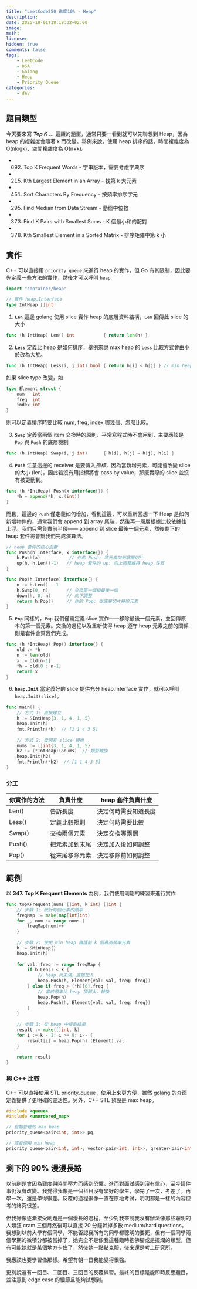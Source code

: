 ```yaml
---
title: "LeetCode250 進度10% - Heap"
description: 
date: 2025-10-01T18:19:32+02:00
image:
math: 
license: 
hidden: true
comments: false
tags:
    - LeetCode
    - DSA
    - Golang
    - Heap
    - Priority Queue
categories:
    - dev
---
```


## 題目類型
今天要來寫 ***Top K ...*** 這類的題型，通常只要一看到就可以先聯想到 Heap，因為 heap 的複雜度會隨著 `k` 而改變。舉例來說，使用 heap 排序的話，時間複雜度為 O(nlogk)、空間複雜度為 O(n+k)。

- 692. Top K Frequent Words - 字串版本，需要考慮字典序
- 215. Kth Largest Element in an Array - 找第 k 大元素
- 451. Sort Characters By Frequency - 按頻率排序字元
- 295. Find Median from Data Stream - 動態中位數
- 373. Find K Pairs with Smallest Sums - K 個最小和的配對
- 378. Kth Smallest Element in a Sorted Matrix - 排序矩陣中第 k 小

## 實作
C++ 可以直接用 `priority_queue` 來進行 heap 的實作，但 Go 有其限制，因此要先定義一些方法的實作，然後才可以呼叫 `heap`:

```go
import "container/heap"

// 實作 heap.Interface
type IntHeap []int
```

1. **`Len`**
這邊 golang 使用 slice 實作 heap 的底層資料結構，`Len` 回傳此 slice 的大小

```go
func (h IntHeap) Len() int           { return len(h) }
```

2. **`Less`**
定義此 heap 是如何排序，舉例來說 max heap 的 `Less` 比較方式會由小於改為大於。

```go
func (h IntHeap) Less(i, j int) bool { return h[i] < h[j] } // min heap
```

如果 slice type 改變，如

```go
type Element struct {
    num   int
    freq  int
    index int
}
```

則可以定義排序時要比較 num, freq, index 哪幾個、怎麼比較。

3. **`Swap`**
定義當兩個 item 交換時的原則，平常寫程式時不會用到，主要應該是 `Pop` 與 `Push` 的底層機制

```go
func (h IntHeap) Swap(i, j int)      { h[i], h[j] = h[j], h[i] }
```

4. **`Push`**
注意這邊的 receiver 是要傳入*指標*，因為當新增元素，可能會改變 slice 的大小 (len)，因此若沒有用指標將會 pass by value，那麼實際的 slice 並沒有被更動到。

```go
func (h *IntHeap) Push(x interface{}) {
    *h = append(*h, x.(int))
}
```

而且，這邊的 `Push` 僅定義如何增加，看到這邊，可以重新回想一下 Heap 是如何新增物件的，通常我們會 append 到 array 尾端，然後再一層層根據比較依據往上浮。我們只需負責前半段—— append 到 slice 最後一個元素，然後剩下的 heap 套件將會幫我們完成演算法。

```go
// heap 套件的核心函數
func Push(h Interface, x interface{}) {
    h.Push(x)           // 你的 Push: 將元素加到底層切片
    up(h, h.Len()-1)   // heap 套件的 up: 向上調整維持 heap 性質
}

func Pop(h Interface) interface{} {
    n := h.Len() - 1
    h.Swap(0, n)       // 交換第一個和最後一個
    down(h, 0, n)      // 向下調整
    return h.Pop()     // 你的 Pop: 從底層切片移除元素
}
```

5. **`Pop`**
同樣的，`Pop` 我們僅需定義 slice 實作——移除最後一個元素，並回傳原本的第一個元素。交換的過程以及重新使得 heap 遵守 heap 元素之前的關係則是套件會幫我們完成。

```go
func (h *IntHeap) Pop() interface{} {
    old := *h
    n := len(old)
    x := old[n-1]
    *h = old[0 : n-1]
    return x
}
```

6. **`heap.Init`**
當定義好的 slice 提供充分 heap.Interface 實作，就可以呼叫 `heap.Init(slice)`。

```go
func main() {
    // 方式 1: 直接建立
    h := &IntHeap{3, 1, 4, 1, 5}
    heap.Init(h)
    fmt.Println(*h)  // [1 1 4 3 5]
    
    // 方式 2: 從現有 slice 轉換
    nums := []int{3, 1, 4, 1, 5}
    h2 := (*IntHeap)(&nums)  // 類型轉換
    heap.Init(h2)
    fmt.Println(*h2)  // [1 1 4 3 5]
}
```

### 分工
| 你實作的方法 | 負責什麼 | heap 套件負責什麼 |
| ---------- | ------- | --------------- |
| Len()      | 告訴長度 |決定何時需要知道長度 |
| Less()     | 定義比較規則 | 決定何時需要比較 |
| Swap()     | 交換兩個元素 | 決定交換哪兩個 |
| Push()     | 把元素加到末尾 | 決定加入後如何調整 |
| Pop()      | 從末尾移除元素 | 決定移除前如何調整 |


## 範例
以 **347. Top K Frequent Elements** 為例，我們使用剛剛的練習來進行實作

```go
func topKFrequent(nums []int, k int) []int {
    // 步驟 1: 統計每個元素的頻率
    freqMap := make(map[int]int)
    for _, num := range nums {
        freqMap[num]++
    }
    
    // 步驟 2: 使用 min heap 維護前 k 個最高頻率元素
    h := &MinHeap{}
    heap.Init(h)
    
    for val, freq := range freqMap {
        if h.Len() < k {
            // heap 尚未滿，直接加入
            heap.Push(h, Element{val: val, freq: freq})
        } else if freq > (*h)[0].freq {
            // 當前頻率比 heap 頂部大，替換
            heap.Pop(h)
            heap.Push(h, Element{val: val, freq: freq})
        }
    }
    
    // 步驟 3: 從 heap 中提取結果
    result := make([]int, k)
    for i := k - 1; i >= 0; i-- {
        result[i] = heap.Pop(h).(Element).val
    }
    
    return result
}
```

### 與 C++ 比較
C++ 可以直接使用 STL priority_queue，使用上來更方便，雖然 golang 的介面定義提供了更明確的靈活性。另外，C++ STL 預設是 max heap。

```cpp
#include <queue>
#include <unordered_map>

// 自動管理的 max heap
priority_queue<pair<int, int>> pq;

// 或者使用 min heap
priority_queue<pair<int, int>, vector<pair<int, int>>, greater<pair<int, int>>> minPq;
```

## 剩下的 90% 漫漫長路
以前刷題會因為難度與時間壓力而感到恐懼，進而對面試感到沒有信心，至今這件事仍沒有改變。我覺得我像是一個科目沒有學好的學生，學完了一次，考差了。再學一次，還是學得很差。反覆的過程很像一直在原地考試，明明都是一樣的內容但考的終究很差。

但我好像逐漸接受刷題是一個漫長的過程，至少對我來說我沒有辦法像那些聰明的人類狂 cram 三個月然後可以直接 20 分鐘幹掉多數 medium/hard questions。我想到以前大學有個同學，不能否認我所有的同學都聰明的要死，但有一個同學兩個學期的微積分都被當掉了，她完全不是像我這種臨時抱佛腳或是擺爛的類型，但有可能她就是某個地方卡住了，然後她一點點克服，後來還是考上研究所。

我應該也要學習像那樣。希望有朝一日我能變得很強。

更別說還有一回目、二回目、三回目的反覆練習。最終的目標是能即時反應題目，並注意到 edge case 的細節且能夠試想到。